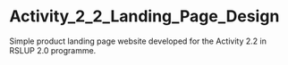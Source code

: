 # Activity_2_2_Landing_Page_Design
Simple product landing page website developed for the Activity 2.2 in RSLUP 2.0 programme.
